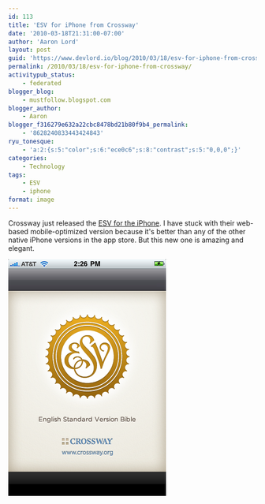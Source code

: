 ```yaml
---
id: 113
title: 'ESV for iPhone from Crossway'
date: '2010-03-18T21:31:00-07:00'
author: 'Aaron Lord'
layout: post
guid: 'https://www.devlord.io/blog/2010/03/18/esv-for-iphone-from-crossway/'
permalink: /2010/03/18/esv-for-iphone-from-crossway/
activitypub_status:
    - federated
blogger_blog:
    - mustfollow.blogspot.com
blogger_author:
    - Aaron
blogger_f316279e632a22cbc8478bd21b80f9b4_permalink:
    - '8628240833443424843'
ryu_tonesque:
    - 'a:2:{s:5:"color";s:6:"ece0c6";s:8:"contrast";s:5:"0,0,0";}'
categories:
    - Technology
tags:
    - ESV
    - iphone
format: image
---
```


Crossway just released the <a href="http://itunes.apple.com/us/app/esv-bible/id361797273?mt=8">ESV for the iPhone</a>. I have stuck with their web-based mobile-optimized version because it's better than any of the other native iPhone versions in the app store. But this new one is amazing and elegant.
<p class="mobile-photo"><a href="/assets/img/2011/10/img_0779-7832341.png"><img src="/assets/img/2011/10/img_0779-7832341.png?w=200" alt="" border="0" /></a></p>

<div class="blogger-post-footer"><img alt="" width="1" height="1" /></div>
